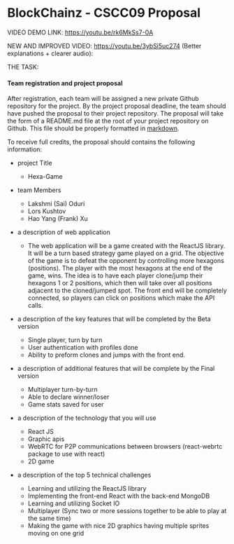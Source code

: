 # BlockChainz - CSCC09 Proposal  

VIDEO DEMO LINK:
https://youtu.be/rk6MkSs7-0A

NEW AND IMPROVED VIDEO: https://youtu.be/3ybSi5uc274 (Better explanations + clearer audio):


THE TASK:

#### Team registration and project proposal

After registration, each team will be assigned a new private Github repository for the project. By the project proposal deadline, the team should have pushed the proposal to their project repository. The proposal will take the form of a README.md file at the root of your project repository on Github. This file should be properly formatted in [markdown](https://guides.github.com/features/mastering-markdown/).

To receive full credits, the proposal should contains the following information:

- project Title 
    - Hexa-Game

- team Members 
    - Lakshmi (Sai) Oduri
    - Lors Kushtov
    - Hao Yang (Frank) Xu

- a description of web application 
    - The web application will be a game created with the ReactJS library. It will be a turn based strategy game played on a grid. The objective of the game is to defeat the opponent by controlling more hexagons (positions). The player with the most  hexagons at the end of the game, wins. The idea is to have each player clone/jump their hexagons 1 or 2 positions, which then will take over all positions adjacent to the cloned/jumped spot. The front end will be completely connected, so players can click on positions which make the API calls.

- a description of the key features that will be completed by the Beta version 
    - Single player, turn by turn 
    - User authentication with profiles done 
    - Ability to preform clones and jumps with the front end.

- a description of additional features that will be complete by the Final version 
    - Multiplayer turn-by-turn 
    - Able to declare winner/loser
    - Game stats saved for user

- a description of the technology that you will use 
    - React JS
    - Graphic apis 
    - WebRTC for P2P communications between browsers (react-webrtc package to use with react)
    - 2D game

- a description of the top 5 technical challenges 
    - Learning and utilizing the ReactJS library
    - Implementing the front-end React with the back-end MongoDB
    - Learning and utilizing Socket IO
    - Multiplayer (Sync two or more sessions together to be able to play at the same time)
    - Making the game with nice 2D graphics having multiple sprites moving on one grid

